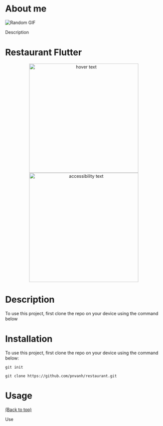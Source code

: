 # About me
<!-- Describe your project in brief -->
![Random GIF](https://media.giphy.com/media/ZVik7pBtu9dNS/giphy.gif)

Description
<!-- Add badges with link to Shields IO -->
# Restaurant Flutter
<!-- Add a demo for your project -->
<p align="center">
  <img src="https://i.snipboard.io/SmxRwh.jpg" width="350" title="hover text">
  <img src="https://i.snipboard.io/SmxRwh.jpg" width="350" alt="accessibility text">
</p>

# Description

To use this project, first clone the repo on your device using the command below

# Installation

To use this project, first clone the repo on your device using the command below:

```git init```

```git clone https://github.com/pnvanh/restaurant.git```

# Usage
[(Back to top)](#table-of-contents)

Use

